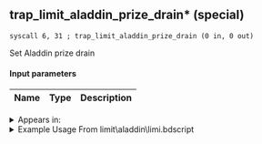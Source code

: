## trap_limit_aladdin_prize_drain* (special)

`syscall 6, 31 ; trap_limit_aladdin_prize_drain (0 in, 0 out)`

Set Aladdin prize drain

#### Input parameters
| Name | Type | Description
|------|------|------------




<details>
	<summary>Appears in:</summary>
| filename | Entity (obj)
|----------|-------------
| limit\aladdin\limi.bdscript       |           

</details>

<details>
	<summary>Example Usage From limit\aladdin\limi.bdscript</summary>
```
L5053:
 popToSp 0
 pushImmf 14
 gosub 4, L3378
 syscall 6, 31 ; trap_limit_aladdin_prize_drain (0 in, 0 out)
 ret
```
</details>

